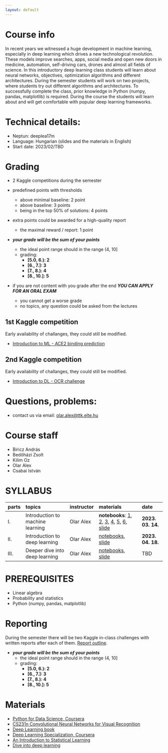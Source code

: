 ```yaml
---
layout: default
---
```


# Course info

In recent years we witnessed a huge development in machine learning, especially in deep learning which drives a new technological revolution. These models improve searches, apps, social media and open new doors in medicine, automation, self-driving cars, drones and almost all fields of science. In this introductory deep learning class students will learn about neural networks, objectives, optimization algorithms and different architectures. During the semester students will work on two projects, where students try out different algorithms and architectures. To successfully complete the class, prior knowledge in Python (numpy, pandas, matplotlib) is required. During the course the students will learn about and will get comfortable with popular deep learning frameworks.

# Technical details:
- Neptun: deeplea17m
- Language: Hungarian (slides and the materials in English)
- Start date: 2023/02/TBD

# Grading

* 2 Kaggle competitions during the semester
* predefined points with thresholds
    * above minimal baseline: 2 point
    * above baseline: 3 points
    * being in the top 50% of solutions: 4 points 
* extra points could be awarded for a high-quality report
    * the maximal reward / report: 1 point
* ***your grade will be the sum of your points***
    * the ideal point range should in the range (4, 10]
    * grading:
        * **[5.0, 6.): 2**
        * **[6., 7.]: 3**
        * **[7., 8.): 4**
        * **[8., 10.]: 5**

* if you are not content with you grade after the end ***YOU CAN APPLY FOR AN ORAL EXAM***
    * you cannot get a worse grade
    * no topics, any question could be asked from the lectures

## 1st Kaggle competition

Early availability of challanges, they could still be modified.

* [Introduction to ML - ACE2 binding prediction](https://www.kaggle.com/t/5b9b51058c494f0d965238da16af8f40)

## 2nd Kaggle competition

Early availability of challanges, they could still be modified.

* [Introduction to DL - OCR challenge](https://www.kaggle.com/t/7ab2c7c969f84ccdba22cbbf1d86a7aa)

# Questions, problems:

- contact us via email: olar.alex@ttk.elte.hu

# Course staff
 - Biricz András
 - Bedőházi Zsolt
 - Kilim Oz
 - Olar Alex
 - Csabai István
 
# SYLLABUS

| parts        | topics          | instructor | materials | date |
|:-------------|:------------------|:------|:------|:------|
|  I. | Introduction to machine learning                   | Olar Alex | **notebooks**: [1](http://patbaa.web.elte.hu/physdm/code_examples/01_SOLVED_EDA.html), [2](https://gist.github.com/qbeer/a43b741b36091a974c45e0dc80652d90), [3](https://gist.github.com/udvzol/63f79c574a88500480846805e9681af5#file-lab03-ipynb), [4](https://gist.github.com/bedohazizsolt/012243a6997ca3cf4f3768299da5f74e), [5](https://gist.github.com/qbeer/9a831895cf4c81683eafebc398592731), [6](https://qbeer.github.io/assets/static/regression), [slide](https://docs.google.com/presentation/d/1NkD2Lv5exSOfGzJbxzWHweddV0abCC9o/edit?usp=sharing&ouid=113919100217127339445&rtpof=true&sd=true) | **2023. 03. 14.** |
| II. | Introduction to deep learning | Olar Alex | [notebooks](TBA), [slide](https://docs.google.com/presentation/d/1NkD2Lv5exSOfGzJbxzWHweddV0abCC9o/edit?usp=sharing&ouid=113919100217127339445&rtpof=true&sd=true) | **2023. 04. 18.** |
| III. | Deeper dive into deep learning | Olar Alex  | [notebooks](TBA), [slide](TBA) | TBD |

# PREREQUISITES
 - Linear algebra
 - Probability and statistics
 - Python (numpy, pandas, matplotlib)

# Reporting
During the semester there will be two Kaggle in-class challenges with written reports after each of them. [Report outline](https://docs.google.com/document/d/1GCK_Ohs5fwb0ewYXgbu3nOxVj_ICbAsDqkZERDd0rAk/edit?usp=sharing).

* ***your grade will be the sum of your points***
    * the ideal point range should in the range (4, 10]
    * grading:
        * **[5.0, 6.): 2**
        * **[6., 7.]: 3**
        * **[7., 8.): 4**
        * **[8., 10.]: 5**

# Materials
 - [Python for Data Science, Coursera](https://www.coursera.org/learn/python-for-applied-data-science)
 - [CS231n Convolutional Neural Networks for Visual Recognition](http://cs231n.stanford.edu/)
 - [Deep Learning book](http://www.deeplearningbook.org/)
 - [Deep Learning Specialization, Coursera](https://www.coursera.org/specializations/deep-learning)
 - [An Introduction to Statistical Learning](http://www-bcf.usc.edu/~gareth/ISL/)
 - [Dive into deep learning](https://d2l.ai)
